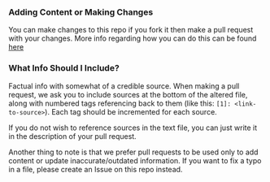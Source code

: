 ### Adding Content or Making Changes

You can make changes to this repo if you fork it then make a pull request with your changes. More info regarding how you can do this can be found [here](https://docs.github.com/en/github/collaborating-with-pull-requests/proposing-changes-to-your-work-with-pull-requests/creating-a-pull-request-from-a-fork)

### What Info Should I Include?

Factual info with somewhat of a credible source. When making a pull request, we ask you to include sources at the bottom of the altered file, along with numbered tags referencing back to them (like this: `[1]: <link-to-source>`). Each tag should be incremented for each source.

If you do not wish to reference sources in the text file, you can just write it in the description of your pull request.


Another thing to note is that we prefer pull requests to be used only to add content or update inaccurate/outdated information. If you want to fix a typo in a file, please create an Issue on this repo instead.

